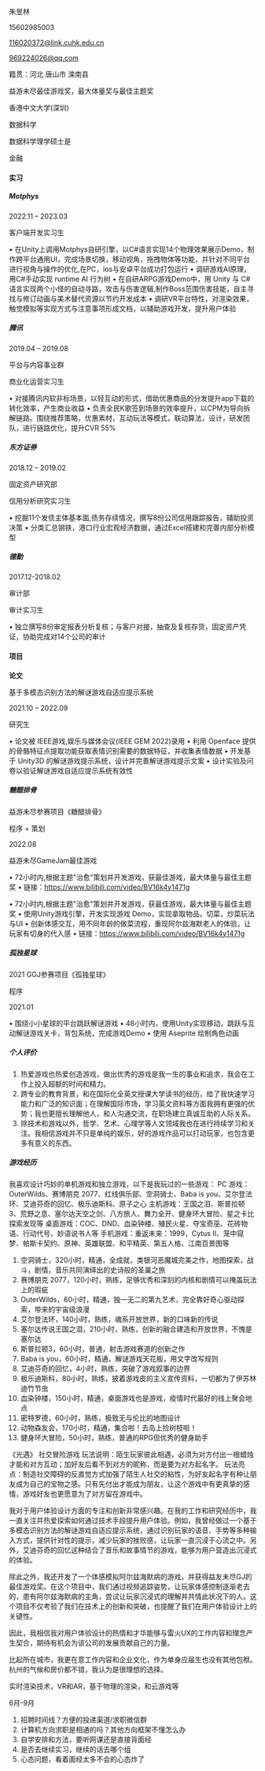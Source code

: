 朱昱林

15602985003

116020372@link.cuhk.edu.cn

969224026@qq.com

籍贯：河北 唐山市 滦南县



益游未尽最佳游戏奖，最大体量奖与最佳主题奖

香港中文大学(深圳)

数据科学

数据科学理学硕士是

金融

#### 实习

##### Motphys

2022.11 – 2023.03

客户端开发实习生

• 在Unity上调用Motphys自研引擎，以C#语言实现14个物理效果展示Demo，制作跨平台通用UI，完成场景切换，移动视角，拖拽物体等功能，并针对不同平台进行视角与操作的优化,在PC，ios与安卓平台成功打包运行
• 调研游戏AI原理，用C#手动实现 runtime AI 行为树
• 在自研ARPG游戏Demo中，用 Unity 与 C# 语言实现两个小怪的自动寻路，攻击与伤害逻辑,制作Boss范围伤害技能，自主寻找与修订动画与美术替代资源以节约开发成本
• 调研VR平台特性，对渲染效果，触觉模拟等实现方式与注意事项形成文档，以辅助游戏开发，提升用户体验



##### 腾讯

2019.04 – 2019.08

平台与内容事业群

商业化运营实习生

• 对接腾讯内软非标场景，以轻互动的形式，借助优惠商品的分发提升app下载的转化效率，产生商业收益
• 负责全民K歌签到场景的效率提升，以CPM为导向拆解链路。围绕推荐策略，优惠素材，互动玩法等模式，联动算法，设计，研发团队，进行链路优化，提升CVR 55%



##### 东方证券

2018.12 – 2019.02

固定资产研究部

信用分析研究实习生

• 挖掘11个发债主体基本面,债务存续情况，撰写8份公司信用跟踪报告，辅助投资决策
• 分类汇总钢铁，港口行业宏观经济数据，通过Excel搭建和完善内部分析模型

##### 德勤

2017.12-2018.02

审计部

审计实习生

• 独立撰写8份审定报表分析复核；与客户对接，抽查及复核存货，固定资产凭证，协助完成对14个公司的审计



#### **项目**

**论文**

基于多模态识别方法的解谜游戏自适应提示系统

2021.10 – 2022.09

研究生

• 论文被 IEEE游戏,娱乐与媒体会议(IEEE GEM 2022)录用
• 利用 Openface 提供的骨骼特征点提取功能获取表情识别需要的数据特征，并收集表情数据
• 开发基于 Unity3D 的解谜游戏提示系统，设计并完善解谜游戏提示文案
• 设计实验及问卷以验证解谜游戏自适应提示系统有效性



##### 糖醋排骨

益游未尽参赛项目《糖醋排骨》

程序 + 策划

2022.08

益游未尽GameJam最佳游戏

• 72小时内,根据主题"治愈"策划并开发游戏，获最佳游戏，最大体量与最佳主题奖
• 链接：https://www.bilibili.com/video/BV16k4y1471g

• 72小时内,根据主题"治愈"策划并开发游戏，获最佳游戏，最大体量与最佳主题奖
• 使用Unity游戏引擎，开发实现游戏 Demo，实现拿取物品，切菜，炒菜玩法与UI
• 创新体感交互，用不同年龄的做菜流程，重现阿尔兹海默老人的体验，让玩家有切身的代入感
• 链接：https://www.bilibili.com/video/BV16k4y1471g



##### 孤独星球 

2021 GGJ参赛项目《孤独星球》

程序

2021.01

• 围绕小小星球的平台跳跃解谜游戏
• 48小时内，使用Unity实现移动，跳跃与互动解谜游戏关卡，背包系统，完成游戏Demo
• 使用 Aseprite 绘制角色动画



##### 个人评价

1. 热爱游戏也热爱创造游戏，做出优秀的游戏是我一生的事业和追求，我会在工作上投入超额的时间和精力。
2. 跨专业的教育背景，和在国际化全英文授课大学读书的经历，给了我快速学习能力和广泛的知识面；在理解国际市场，学习英文资料等方面我拥有更强的优势；我也更擅长理解他人，和人沟通交流，在职场建立真诚互助的人际关系。
3. 除技术和游戏以外，哲学、艺术、心理学等人文领域我也在进行持续学习和关注。我相信游戏并不只是单纯的娱乐，好的游戏作品可以打动玩家，也包含更多有意义的东西。



##### 游戏经历

我喜欢设计巧妙的单机游戏和独立游戏，以下是我玩过的一些游戏：
PC 游戏：OuterWilds、赛博朋克 2077、红线俱乐部、空洞骑士、Baba is you、艾尔登法环、艾迪芬奇的回忆、极乐迪斯科、原子之心
主机游戏：王国之泪、斯普拉顿 3、荒野之息、塞尔达天空之剑、八方旅人、舞力全开、健身环大冒险、星之卡比探索发现等
桌面游戏：COC、DND、血染钟楼、殖民火星、夺宝奇巫、花砖物语、行动代号、妙语说书人等
手机游戏：重返未来：1999，Cytus Ⅱ、笼中窥梦、帕斯卡契约、原神、英雄联盟、和平精英、第五人格、江南百景图等



1. 空洞骑士，320小时，精通，全成就，类银河恶魔城完美之作，地图探索，战斗，剧情，音乐共同演绎出的史诗般的圣巢之旅
2. 赛博朋克 2077，120小时，熟练，足够优秀和深刻的内核和剧情可以掩盖玩法上的瑕疵
3. OuterWilds，60小时，精通，独一无二的第九艺术，完全靠好奇心驱动探索，带来的宇宙级浪漫
4. 艾尔登法环，140小时，熟练，魂系开放世界，新的口味新的传说
5. 塞尔达传说王国之泪，210小时，熟练，创新的融合建造和开放世界，不愧是塞尔达
6. 斯普拉顿3，60小时，普通，射击游戏赛道的创新之作
7. Baba is you，60小时，精通，解谜游戏天花板，用文字改写规则
8. 艾迪芬奇的回忆，4小时，熟练，突破了游戏叙事的边界
9. 极乐迪斯科，80小时，熟练，披着游戏皮的主义宣传资料，一切都为了伊苏林迪竹节虫
10. 血染钟楼，150小时，精通，桌面游戏也是游戏，疫情时代最好的线上聚会地点
11. 密特罗德，60小时，熟练，极致无与伦比的地图设计
12. 动物森友会，170小时，精通，集合啦！去岛上捡树枝啦！
13. 健身环大冒险，50小时，熟练，普通的RPG但优秀的健身助手





《光遇》 社交冒险游戏
玩法说明：陌生玩家彼此相遇，必须为对方付出一根蜡烛才能和对方互动；加好友后看不到对方的昵称，而是要为对方起名字。
玩法亮点：制造社交障碍的反直觉方式加强了陌生人社交的粘性，为好友起名字有种让朋友成为自己的宝物之感。只有先付出才能成为朋友，让这个游戏中有更真挚的感情，游戏好友也更愿意为了对方留在游戏中。



我对于用户体验设计方面的专注和创新非常感兴趣。在我的工作和研究经历中，我一直关注并热爱探索如何通过技术手段提升用户体验。例如，我曾经做过一个基于多模态识别方法的解谜游戏自适应提示系统，通过识别玩家的语音、手势等多种输入方式，提供针对性的提示，减少玩家的挫败感，让玩家一直沉浸于心流之中。另外，艾迪芬奇的回忆这种结合了音乐和故事情节的游戏，能够为用户营造出沉浸式的体验。

除此之外，我还开发了一个体感模拟阿尔兹海默病的游戏，并获得益友未尽GJ的最佳游戏奖。在这个项目中，我们通过视频追踪姿势，让玩家体感控制逐渐老去的，患有阿尔兹海默病的主角，尝试让玩家沉浸式的理解并共情此状况下的人。这个项目不仅考验了我们在技术上的创新和突破，也提醒了我们在用户体验设计上的关键性。

因此，我相信我对用户体验设计的热情和才华能够与雷火UX的工作内容和理念产生契合，期待有机会为该公司的发展贡献自己的力量。



比起所在城市，我更在意工作内容和企业文化，作为单身应届生也没有其他包袱。杭州的气候和房价都不错，我认为是很理想的选择。



实时渲染技术，VR和AR，基于物理的渲染，和云游戏等





6月-9月





1. 招聘时间线？方便的投递渠道/求职微信群
2. 计算机方向求职是相通的吗？其他方向框架不懂怎么办
3. 自学安排和方法，要听网课还是直接背面经
4. 是否去继续实习，继续的话去哪个组
5. 心态问题，看着面经太多不会的心态炸了